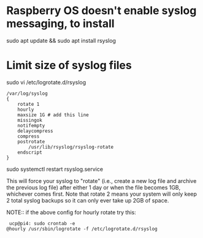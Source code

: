 # Raspberry OS doesn't enable syslog messaging, to install
sudo apt update && sudo apt install rsyslog

# Limit size of syslog files

sudo vi /etc/logrotate.d/rsyslog
```
/var/log/syslog
{
    rotate 1
    hourly
    maxsize 1G # add this line
    missingok
    notifempty
    delaycompress
    compress
    postrotate
        /usr/lib/rsyslog/rsyslog-rotate
    endscript
}
```

sudo systemctl restart rsyslog.service

This will force your syslog to "rotate" (i.e., create a new log file and archive the previous log file) after either 1 day or when the file becomes 1GB, whichever comes first. Note that rotate 2 means your system will only keep 2 total syslog backups so it can only ever take up 2GB of space.

NOTE:: if the above config for hourly rotate try this:

```
 ucp@pi4: sudo crontab -e
@hourly /usr/sbin/logrotate -f /etc/logrotate.d/rsyslog


```
